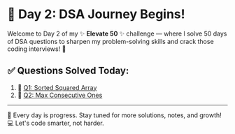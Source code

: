 # 📅 Day 2: DSA Journey Begins!

Welcome to Day 2 of my ✨ **Elevate 50** ✨ challenge — where I solve 50 days of DSA questions to sharpen my problem-solving skills and crack those coding interviews! 💪

## ✅ Questions Solved Today:

1. 🔗 [Q1: Sorted Squared Array](./Sorted%20Squared%20Array/sorted.md)
2. 🔗 [Q2: Max Consecutive Ones](./Max%20Consecutive%20Ones/maxOnes.md)

---

🌟 Every day is progress. Stay tuned for more solutions, notes, and growth!  
💻 Let's code smarter, not harder.

